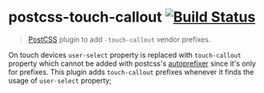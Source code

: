 # postcss-touch-callout [![Build Status](https://travis-ci.org/jakwuh/postcss-touch-callout.png)](https://travis-ci.org/jakwuh/postcss-touch-callout)

> [PostCSS](https://github.com/postcss/postcss) plugin to add `-touch-callout` vendor prefixes.  


On touch devices `user-select` property is replaced with `touch-callout` property which cannot be added with postcss's [autoprefixer](https://github.com/postcss/autoprefixer) since it's only for prefixes. This plugin adds `touch-callout` prefixes whenever it finds the usage of `user-select` property;
